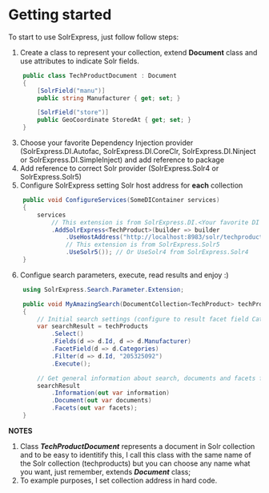 # Getting started

To start to use SolrExpress, just follow follow steps:

1. Create a class to represent your collection, extend **Document** class and use attributes to indicate Solr fields.

```csharp
	public class TechProductDocument : Document
	{
		[SolrField("manu")]
		public string Manufacturer { get; set; }

		[SolrField("store")]
		public GeoCoordinate StoredAt { get; set; }
	}
```

3. Choose your favorite Dependency Injection provider (SolrExpress.DI.Autofac, SolrExpress.DI.CoreClr, SolrExpress.DI.Ninject or SolrExpress.DI.SimpleInject) and add reference to package
4. Add reference to correct Solr provider (SolrExpress.Solr4 or SolrExpress.Solr5)
5. Configure SolrExpress setting Solr host address for **each** collection

```csharp
	public void ConfigureServices(SomeDIContainer services)
	{
		services
			// This extension is from SolrExpress.DI.<Your favorite DI provider>
			.AddSolrExpress<TechProduct>(builder => builder
				.UseHostAddress("http://localhost:8983/solr/techproducts")
				// This extension is from SolrExpress.Solr5
				.UseSolr5()); // Or UseSolr4 from SolrExpress.Solr4
	}
```

6. Configue search parameters, execute, read results and enjoy :)

```csharp
	using SolrExpress.Search.Parameter.Extension;

	public void MyAmazingSearch(DocumentCollection<TechProduct> techProducts)
	{
		// Initial search settings (configure to result facet field Categories and filter by field id using value "205325092")
		var searchResult = techProducts
			.Select()
			.Fields(d => d.Id, d => d.Manufacturer)
			.FacetField(d => d.Categories)
			.Filter(d => d.Id, "205325092")
			.Execute();

        // Get general information about search, documents and facets from search result
        searchResult
            .Information(out var information)
            .Document(out var documents)
            .Facets(out var facets);
	}
```

**NOTES**

1. Class **_TechProductDocument_** represents a document in Solr collection and to be easy to identitify this, I call this class with the same name of the Solr collection (techproducts) but you can choose any name what you want, just remember, extends **_Document_** class;
2. To example purposes, I set collection address in hard code.